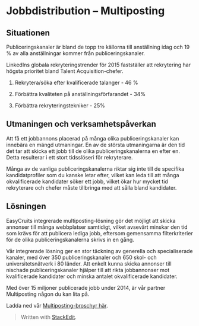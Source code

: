 # Jobbdistribution – Multiposting

## Situationen

Publiceringskanaler är bland de topp tre källorna till anställning idag och 19 % av alla anställningar kommer från publiceringskanaler.

LinkedIns globala rekryteringstrender för 2015 fastställer att rekrytering har högsta prioritet bland Talent Acquisition-chefer.

1. Rekrytera/söka efter kvalificerade talanger  - 46 %

2. Förbättra kvaliteten på anställningsförfarandet - 34%

3. Förbättra rekryteringstekniker - 25%

## Utmaningen och verksamhetspåverkan

Att få ett jobbannons placerad på många olika publiceringskanaler kan innebära en mängd utmaningar. En av de största utmaningarna är den tid det tar att skicka ett jobb till de olika publiceringskanalerna en efter en. Detta resulterar i ett stort tidsslöseri för rekryterare.

Många av de vanliga publiceringskanalerna riktar sig inte till de specifika kandidatprofiler som du kanske letar efter, vilket kan leda till att många okvalificerade kandidater söker ett jobb, vilket ökar hur mycket tid rekryterare och chefer måste tillbringa med att sålla bland kandidater.

## Lösningen

EasyCruits integrerade multiposting-lösning gör det möjligt att skicka annonser till många webbplatser samtidigt, vilket avsevärt minskar den tid som krävs för att publicera lediga jobb, eftersom gemensamma filterkriterier för de olika publiceringskanalerna skrivs in en gång.

Vår integrerade lösning ger en stor täckning av generella och specialiserade kanaler, med över 350 publiceringskanaler och 650 skol- och universitetsnätverk i 80 länder. Att enkelt kunna skicka annonser till nischade publiceringskanaler hjälper till att rikta jobbannonser mot kvalificerade kandidater och minska antalet okvalificerade kandidater.

Med över 15 miljoner publicerade jobb under 2014, är vår partner Multiposting någon du kan lita på.

Ladda ned vår  [Multiposting-broschyr här](https://support.easycruit.net/004_Release_information/Job_Distribution_-_Multiposting).


> Written with [StackEdit](https://stackedit.io/).
<!--stackedit_data:
eyJoaXN0b3J5IjpbLTEyNjgwNjA2NDJdfQ==
-->